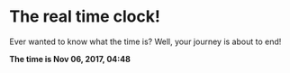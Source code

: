 # The real time clock!

Ever wanted to know what the time is? Well, your journey is about to end!

**The time is Nov 06, 2017, 04:48**